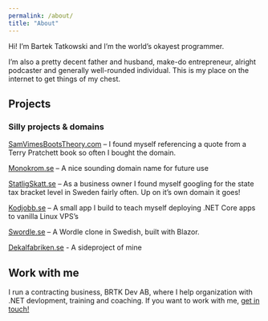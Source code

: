 ```yaml
---
permalink: /about/
title: "About"
---
```


Hi! I’m Bartek Tatkowski and I’m the world’s okayest programmer.

I’m also a pretty decent father and husband, make-do entrepreneur, alright podcaster and generally well-rounded individual. This is my place on the internet to get things of my chest.

## Projects

### Silly projects & domains
[SamVimesBootsTheory.com](https://SamVimesBootsTheory.com) – I found myself referencing a quote from a Terry Pratchett book so often I bought the domain.

[Monokrom.se](https://Monokrom.se) – A nice sounding domain name for future use

[StatligSkatt.se](https://StatligSkatt.se) – As a business owner I found myself googling for the state tax bracket level in Sweden fairly often. Up on it’s own domain it goes!

[Kodjobb.se](https://Kodjobb.se) – A small app I build to teach myself deploying .NET Core apps to vanilla Linux VPS’s

[Swordle.se](https://swordle.se) – A Wordle clone in Swedish, built with Blazor.

[Dekalfabriken.se](https://dekalfabriken.se) - A sideproject of mine

## Work with me

I run a contracting business, BRTK Dev AB, where I help organization with .NET devlopment, training and coaching. If you want to work with me, [get in touch!](mailto:hello@brtk.se)
